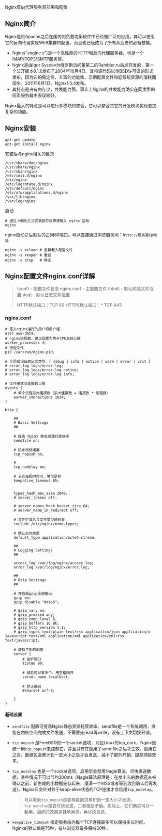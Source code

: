 Nginx反向代理服务器部署和配置

## Nginx简介

Nginx是继Apache之后在国内的负载均衡软件中已经被广泛的应用，其可以使用它的反向代理实现WEB集群的配置，而且也已经成为了所有从业者的必备技能。

- Nginx("engine x")是一个高性能的HTTP和反向代理服务器，也是一个IMAP/POP3/SMTP服务器。
- Nginx是由Igor Sysoev为俄罗斯访问量第二的Rambler.ru站点开发的，第一个公开版本0.1.0发布于2004年10月4日。其将源代码以类BSD许可证的形式发布，因为它的稳定性、丰富的功能集、示例配置文件和低系统资源的消耗而闻名。2011年6月1日，Nginx1.0.4发布。
- 其特点是占有内存少，并发能力强，事实上Nginx的并发能力确实在同类型的网页服务器中表现较好。

Nginx最大的特点是可以进行多模块的整合，它可以整合其它的开发模块实现更加复杂的功能。

## Nginx安装

```shell
apt-get update
apt-get install nginx
```

安装后与nginx相关的目录

```
/usr/share/doc/nginx
/usr/share/nginx
/usr/sbin/nginx
/etc/init.d/nginx
/etc/nginx
/etc/logrotate.d/nginx
/etc/default/nginx
/etc/ufw/applications.d/nginx
/var/lib/nginx
/var/log/nginx
```

启动

```shell
# 通过上面的方式安装就可以直接输入 nginx 启动
nginx
```

nginx启动之后默认的占用80端口。可以直接通过浏览器访问：```http://服务器ip地址```

```shell
nginx -s reload # 重新载入配置文件
nginx -s reopen # 重启
nginx -s stop   # 停止
```

## Nginx配置文件nginx.conf详解

> \conf\ - 配置文件目录
> nginx.conf - 主配置文件
> \html\ - 默认网站文件位置
> \log\ - 默认日志文件位置
>
> HTTP默认端口：TCP 80
> HTTPS默认端口：* TCP 443

### nginx.conf

```
# 定义nginx运行的用户和用户组
user www-data;
# nginx进程数，建议设置为等于CPU总核心数
worker_processes 4;
# 进程文件 
pid /var/run/nginx.pid;

# 全局错误日志定义类型，[ debug | info | notice | warn | error | crit ]
# error_log logs/error.log;
# error_log logs/error.log notice;
# error_log logs/error.log info;

# 工作模式与连接数上限
events {
    # 单个进程最大连接数（最大连接数 = 连接数 * 进程数）
    worker_connections 1024;
}

http {
    
    ##
    # Basic Settings
    ## 
    
    # 提高 Nginx 静态资源托管效率
    sendfile on;
    
    # 防止网络堵塞
    tcp_nopush on;
    
    # 
    tcp_nodelay on;
    
    # 长连接超时时间，单位是秒
    keepalive_timeout 65;
    
    
    types_hash_max_size 2048;
    # server_tokens off;

	# server_names_hash_bucket_size 64;
	# server_name_in_redirect off;
	
	# 文件扩展名与文件类型映射表
	include /etc/nginx/mime.types;
	
	# 默认文件类型
	default_type application/octet-stream;
	
	##
	# Logging Settings
	##

	access_log /var/log/nginx/access.log;
	error_log /var/log/nginx/error.log;
	
	##
	# Gzip Settings
	##
	
	# 开启器gzip压缩输出
	gzip on;
	gzip_disable "msie6";

	# gzip_vary on;
	# gzip_proxied any;
	# gzip_comp_level 6;
	# gzip_buffers 16 8k;
	# gzip_http_version 1.1;
	# gzip_types text/plain text/css application/json application/x-javascript text/xml application/xml application/xml+rss text/javascript;
	
	# 虚拟主机的配置
	server {
        # 监听端口
        listen 80;
        
        # 域名可以有多个，用空格隔开
        server_name localhost;
        
        # 默认编码
        #charset utf-8;
        
	}
}

```



#### 基础设置

- ```sendfile``` 配置可提高Nginx静态资源托管效率。sendfile是一个系统调用，直接在内核空间完成文件发送，不需要先read再write，没有上下文切换开销。

- ```tcp_nopush``` 是FreeBSD的一个socket选项，对应Linux的tcp_cork，Nginx里统一用```tcp_nopush```来控制它，并且只有在启用了sendifile之后才生效。启用它之后，数据包会累计到一定大小之后才会发送，减小了额外开销，提高网络效率。

- ```tcp_nodelay``` 也是一个socket选项，启用后会禁用Nagle算法，尽快发送数据，某些情况下可以节约200ms（Nagle算法原理是：在发出去的数据还未被确认之前，新生成的小数据先存起来，凑满一个MSS或者等到收到确认后再发送）。Nginx只会针对处于kepp-alive状态的TCP连接才会启用```tcp_nodelay```。

  > 可以看到```tcp_nopush```是要等数据包累积到一定大小才发送，```tcp_nodelay```是要尽快发送，二者相互矛盾。实际上，它们确实可以一起用，最终的效果是县填满包，再尽快发送。

- ```keepalive_timeout``` 指定服务端为每个TCP连接最多可以保持多长时间。Nginx的默认值是75秒，有些浏览器最多保持60秒。

